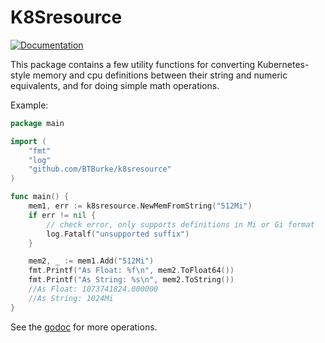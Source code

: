 # K8Sresource

[![Documentation](https://godoc.org/github.com/BTBurke/k8sresource?status.svg)](http://godoc.org/github.com/BTBurke/k8sresource)

This package contains a few utility functions for converting Kubernetes-style memory and cpu definitions between their string and numeric equivalents, and for doing simple math operations.


Example:

```go
package main

import (
    "fmt"
    "log"
    "github.com/BTBurke/k8sresource"
)

func main() {
    mem1, err := k8sresource.NewMemFromString("512Mi")
    if err != nil {
        // check error, only supports definitions in Mi or Gi format
        log.Fatalf("unsupported suffix")
    }

    mem2, _ := mem1.Add("512Mi")
    fmt.Printf("As Float: %f\n", mem2.ToFloat64())
    fmt.Printf("As String: %s\n", mem2.ToString())
    //As Float: 1073741824.000000
    //As String: 1024Mi
}
```

See the [godoc](https://godoc.org/github.com/BTBurke/k8sresource) for more operations.
